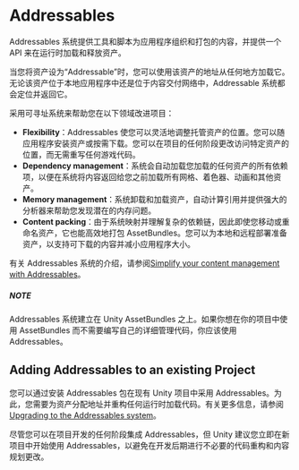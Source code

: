 # Addressables

Addressables 系统提供工具和脚本为应用程序组织和打包的内容，并提供一个 API 来在运行时加载和释放资产。

当您将资产设为“Addressable”时，您可以使用该资产的地址从任何地方加载它。无论该资产位于本地应用程序中还是位于内容交付网络中，Addressable 系统都会定位并返回它。

采用可寻址系统来帮助您在以下领域改进项目：

- **Flexibility**：Addressables 使您可以灵活地调整托管资产的位置。您可以随应用程序安装资产或按需下载。您可以在项目的任何阶段更改访问特定资产的位置，而无需重写任何游戏代码。
- **Dependency management**：系统会自动加载您加载的任何资产的所有依赖项，以便在系统将内容返回给您之前加载所有网格、着色器、动画和其他资产。
- **Memory management**：系统卸载和加载资产，自动计算引用并提供强大的分析器来帮助您发现潜在的内存问题。
- **Content packing**：由于系统映射并理解复杂的依赖链，因此即使您移动或重命名资产，它也能高效地打包 AssetBundles。您可以为本地和远程部署准备资产，以支持可下载的内容并减小应用程序大小。

有关 Addressables 系统的介绍，请参阅[Simplify your content management with Addressables](https://unity.com/how-to/simplify-your-content-management-addressables)。

##### NOTE

Addressables 系统建立在 Unity AssetBundles 之上。如果你想在你的项目中使用 AssetBundles 而不需要编写自己的详细管理代码，你应该使用 Addressables。

## Adding Addressables to an existing Project

您可以通过安装 Addressables 包在现有 Unity 项目中采用 Addressables。为此，您需要为资产分配地址并重构任何运行时加载代码。有关更多信息，请参阅 [Upgrading to the Addressables system](https://docs.unity3d.com/Packages/com.unity.addressables@1.19/manual/AddressableAssetsMigrationGuide.html)。

尽管您可以在项目开发的任何阶段集成 Addressables，但 Unity 建议您立即在新项目中开始使用 Addressables，以避免在开发后期进行不必要的代码重构和内容规划更改。

